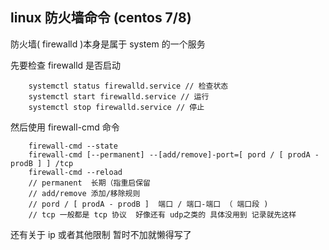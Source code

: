 





## linux 防火墙命令 (centos 7/8)

防火墙( firewalld )本身是属于 system 的一个服务

先要检查 firewalld 是否启动

```
    systemctl status firewalld.service // 检查状态
    systemctl start firewalld.service // 运行
    systemctl stop firewalld.service // 停止
```

然后使用 firewall-cmd 命令

``` 
    firewall-cmd --state
    firewall-cmd [--permanent] --[add/remove]-port=[ pord / [ prodA - prodB ] ] /tcp 
    firewall-cmd --reload 
    // permanent  长期（指重启保留
    // add/remove 添加/移除规则
    // pord / [ prodA - prodB ]  端口 / 端口-端口 （ 端口段 )
    // tcp 一般都是 tcp 协议  好像还有 udp之类的 具体没用到 记录就先这样 
```

还有关于 ip 或者其他限制 暂时不加就懒得写了
